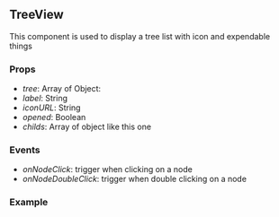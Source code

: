 ## TreeView

This component is used to display a tree list with icon and expendable things

### Props

-   _tree_: Array of Object:
  - _label_: String
  - _iconURL_: String
  - _opened_: Boolean
  - _childs_: Array of object like this one

### Events

- _onNodeClick_: trigger when clicking on a node
- _onNodeDoubleClick_: trigger when double clicking on a node

### Example

```

```
